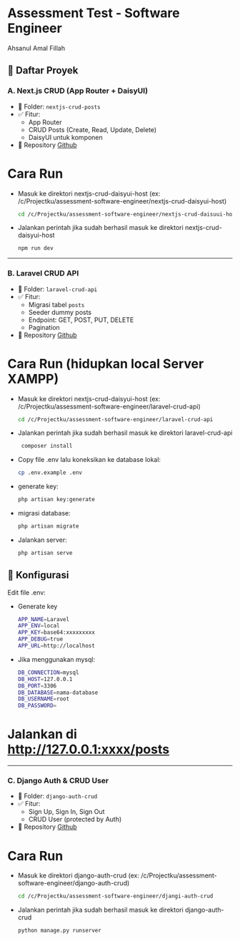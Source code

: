 # Assessment Test - Software Engineer
Ahsanul Amal Fillah

## 📁 Daftar Proyek

### A. Next.js CRUD (App Router + DaisyUI)
- 📂 Folder: `nextjs-crud-posts`
- ✅ Fitur:
  - App Router
  - CRUD Posts (Create, Read, Update, Delete)
  - DaisyUI untuk komponen
- 🔗 Repository
[Github](https://github.com/AmalFillah02/nextjs-crud-daisyui-host)

# Cara Run
- Masuk ke direktori nextjs-crud-daisyui-host (ex: /c/Projectku/assessment-software-engineer/nextjs-crud-daisyui-host)
  ```bash
  cd /c/Projectku/assessment-software-engineer/nextjs-crud-daisuui-host
- Jalankan perintah jika sudah berhasil masuk ke direktori nextjs-crud-daisyui-host
  ```bash
  npm run dev

---

### B. Laravel CRUD API
- 📂 Folder: `laravel-crud-api`
- ✅ Fitur:
  - Migrasi tabel `posts`
  - Seeder dummy posts
  - Endpoint: GET, POST, PUT, DELETE
  - Pagination
- 🔗 Repository
[Github](https://github.com/AmalFillah02/laravel-crud-api)

# Cara Run (hidupkan local Server XAMPP)
- Masuk ke direktori nextjs-crud-daisyui-host (ex: /c/Projectku/assessment-software-engineer/laravel-crud-api)
  ```bash
  cd /c/Projectku/assessment-software-engineer/laravel-crud-api
- Jalankan perintah jika sudah berhasil masuk ke direktori laravel-crud-api
  ```bash
   composer install
- Copy file .env lalu koneksikan ke database lokal:
   ```bash
   cp .env.example .env
- generate key:
   ```bash
   php artisan key:generate
- migrasi database:
   ```bash
   php artisan migrate
- Jalankan server:
   ```bash
   php artisan serve

## 📂 Konfigurasi

Edit file .env:
- Generate key
  ```bash
  APP_NAME=Laravel
  APP_ENV=local
  APP_KEY=base64:xxxxxxxxx
  APP_DEBUG=true
  APP_URL=http://localhost

- Jika menggunakan mysql:
   ```bash
   DB_CONNECTION=mysql
   DB_HOST=127.0.0.1
   DB_PORT=3306
   DB_DATABASE=nama-database
   DB_USERNAME=root
   DB_PASSWORD=

# Jalankan di http://127.0.0.1:xxxx/posts

---

### C. Django Auth & CRUD User
- 📂 Folder: `django-auth-crud`
- ✅ Fitur:
  - Sign Up, Sign In, Sign Out
  - CRUD User (protected by Auth)
- 🔗 Repository
[Github](https://github.com/AmalFillah02/django-auth-crud)

# Cara Run
- Masuk ke direktori django-auth-crud (ex: /c/Projectku/assessment-software-engineer/django-auth-crud)
  ```bash
  cd /c/Projectku/assessment-software-engineer/djangi-auth-crud
- Jalankan perintah jika sudah berhasil masuk ke direktori django-auth-crud
  ```bash
  python manage.py runserver
